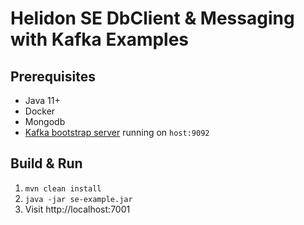 # Helidon SE DbClient & Messaging with Kafka Examples

## Prerequisites
* Java 11+ 
* Docker
* Mongodb
* [Kafka bootstrap server](../README.md) running on `host:9092`

## Build & Run
1. `mvn clean install`
2. `java -jar se-example.jar`
3. Visit http://localhost:7001
